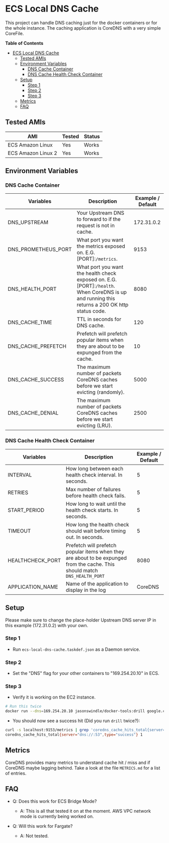 # ECS Local DNS Cache

This project can handle DNS caching just for the docker containers or for the whole instance.  The caching application is CoreDNS with a very simple CoreFile.

**Table of Contents**
- [ECS Local DNS Cache](#ECS-Local-DNS-Cache)
  - [Tested AMIs](#Tested-AMIs)
  - [Environment Variables](#Environment-Variables)
    - [DNS Cache Container](#DNS-Cache-Container)
    - [DNS Cache Health Check Container](#DNS-Cache-Health-Check-Container)
  - [Setup](#Setup)
    - [Step 1](#Step-1)
    - [Step 2](#Step-2)
    - [Step 3](#Step-3)
  - [Metrics](#Metrics)
  - [FAQ](#FAQ)

## Tested AMIs

| AMI | Tested | Status |
| --- | ---    | ---    |
| ECS Amazon Linux | Yes | Works |
| ECS Amazon Linux 2 | Yes | Works |

## Environment Variables

### DNS Cache Container

| Variables | Description | Example / Default |
| --- | ---   | ---     |
| DNS_UPSTREAM | Your Upstream DNS to forward to if the request is not in cache. | 172.31.0.2 |
| DNS_PROMETHEUS_PORT | What port you want the metrics exposed on. E.G. [PORT]:`/metrics`. | 9153 |
| DNS_HEALTH_PORT | What port you want the health check exposed on. E.G. [PORT]:`/health`. When CoreDNS is up and running this returns a 200 OK http status code. | 8080 |
| DNS_CACHE_TIME | TTL in seconds for DNS cache. | 120 |
| DNS_CACHE_PREFETCH | Prefetch will prefetch popular items when they are about to be expunged from the cache. | 10 |
| DNS_CACHE_SUCCESS | The maximum number of packets CoreDNS caches before we start evicting (randomly). | 5000 |
| DNS_CACHE_DENIAL | The maximum number of packets CoreDNS caches before we start evicting (LRU). | 2500 |

### DNS Cache Health Check Container

| Variables | Description | Example / Default |
| --- | ---   | ---     |
| INTERVAL | How long between each health check interval. In seconds. | 5 |
| RETRIES | Max number of failures before health check fails. | 5 |
| START_PERIOD | How long to wait until the health check starts. In seconds. | 5 |
| TIMEOUT | How long the health check should wait before timing out. In seconds. | 5 |
| HEALTHCHECK_PORT | Prefetch will prefetch popular items when they are about to be expunged from the cache. This should match `DNS_HEALTH_PORT` | 8080 |
| APPLICATION_NAME | Name of the application to display in the log | CoreDNS |

## Setup

Please make sure to change the place-holder Upstream DNS server IP in this example (172.31.0.2) with your own. 

### Step 1

- Run `ecs-local-dns-cache.taskdef.json` as a Daemon service.

### Step 2

- Set the "DNS" flag for your other containers to "169.254.20.10" in ECS.

### Step 3

- Verify it is working on the EC2 instance.

``` bash
# Run this twice
docker run --dns=169.254.20.10 jasonswindle/docker-tools:drill google.com
```

- You should now see a success hit (Did you run `drill` twice?):

```bash
curl -s localhost:9153/metrics | grep 'coredns_cache_hits_total{server="dns://:53",type="success"}'
coredns_cache_hits_total{server="dns://:53",type="success"} 1
```

## Metrics

CoreDNS provides many metrics to understand cache hit / miss and if CoreDNS maybe lagging behind. Take a look at the file `METRICS.md` for a list of entries.

## FAQ

- Q: Does this work for ECS Bridge Mode?
  - A: This is all that tested it on at the moment. AWS VPC network mode is currently being worked on.

- Q: Will this work for Fargate?
  - A: Not tested.